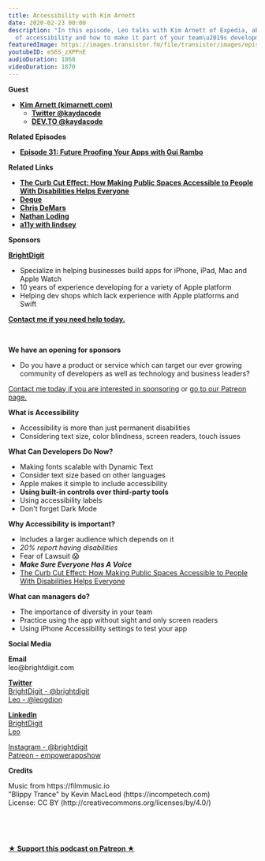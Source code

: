 ```yaml
---
title: Accessibility with Kim Arnett
date: 2020-02-23 00:00
description: "In this episode, Leo talks with Kim Arnett of Expedia, about the importance
  of accessibility and how to make it part of your team\u2019s development process."
featuredImage: https://images.transistor.fm/file/transistor/images/episode/198935/full_1582298678-artwork.jpg
youtubeID: eS6S_zXPPnE
audioDuration: 1868
videoDuration: 1870
---
```

<p><b>Guest</b></p><ul><li>
<a href="https://kimarnett.com"><strong>Kim Arnett (kimarnett.com)</strong></a><ul>
<li><a href="https://twitter.com/kaydacode"><strong>Twitter @kaydacode</strong></a></li>
<li><a href="https://dev.to/kaydacode"><strong>DEV.TO @kaydacode</strong></a></li>
</ul>
</li></ul><p><b>Related Episodes</b></p><ul><li><a href="https://share.transistor.fm/s/29d6ee9b"><strong>Episode 31: Future Proofing Your Apps with Gui Rambo</strong></a></li></ul><p><b>Related Links</b></p><ul>
<li><a href="https://medium.com/@mosaicofminds/the-curb-cut-effect-how-making-public-spaces-accessible-to-people-with-disabilities-helps-everyone-d69f24c58785"><strong>The Curb Cut Effect: How Making Public Spaces Accessible to People With Disabilities Helps Everyone</strong></a></li>
<li><a href="https://www.deque.com"><strong>Deque</strong></a></li>
<li><a href="http://chrisdemars.com"><strong>Chris DeMars</strong></a></li>
<li><a href="https://twitter.com/NathanLoding"><strong>Nathan Loding</strong></a></li>
<li><a href="https://www.a11ywithlindsey.com"><strong>a11y with lindsey</strong></a></li>
</ul><p><b>Sponsors</b></p><p><a href="https://brightdigit.com/"><strong>BrightDigit</strong></a></p><ul>
<li>Specialize in helping businesses build apps for iPhone, iPad, Mac and Apple Watch</li>
<li>10 years of experience developing for a variety of Apple platform</li>
<li>Helping dev shops which lack experience with Apple platforms and Swift</li>
</ul><p><a href="https://brightdigit.com/contact/"><strong>Contact me if you need help today.</strong></a></p><p><br></p><p><strong>We have an opening for sponsors</strong></p><ul><li>Do you have a product or service which can target our ever growing community of developers as well as technology and business leaders? </li></ul><p><a href="https://brightdigit.com/contact/">Contact me today if you are interested in sponsoring</a> or <a href="https://www.patreon.com/empowerappsshow">go to our Patreon page.</a></p><p><b>What is Accessibility</b></p><ul>
<li>Accessibility is more than just permanent disabilities</li>
<li>Considering text size, color blindness, screen readers, touch issues</li>
</ul><p><b>What Can Developers Do Now?</b></p><ul>
<li>Making fonts scalable with Dynamic Text </li>
<li>Consider text size based on other languages</li>
<li>Apple makes it simple to include accessibility</li>
<li><strong>Using built-in controls over third-party tools</strong></li>
<li>Using accessibility labels</li>
<li>Don't forget Dark Mode</li>
</ul><p><b>Why Accessibility is important?</b></p><ul>
<li>Includes a larger audience which depends on it</li>
<li><em>20% report having disabilities</em></li>
<li>Fear of Lawsuit 😱</li>
<li><strong><em>Make Sure Everyone Has A Voice</em></strong></li>
<li><a href="https://medium.com/@mosaicofminds/the-curb-cut-effect-how-making-public-spaces-accessible-to-people-with-disabilities-helps-everyone-d69f24c58785">The Curb Cut Effect: How Making Public Spaces Accessible to People With Disabilities Helps Everyone</a></li>
</ul><p><b>What can managers do?</b></p><ul>
<li>The importance of diversity in your team</li>
<li>Practice using the app without sight and only screen readers</li>
<li>Using iPhone Accessibility settings to test your app</li>
</ul><p><b>Social Media</b></p><p><strong>Email</strong><br>leo@brightdigit.com</p><p><a href="https://twitter.com/brightdigit"><strong>Twitter </strong><br>BrightDigit - @brightdigit</a><br><a href="https://twitter.com/leogdion">Leo - @leogdion</a></p><p><a href="https://www.linkedin.com/company/bright-digit"><strong>LinkedIn</strong><br>BrightDigit</a><br><a href="https://www.linkedin.com/in/leogdion/">Leo</a></p><p><a href="https://www.instagram.com/brightdigit/">Instagram - @brightdigit</a><br><a href="https://www.patreon.com/empowerappsshow">Patreon - empowerappshow</a></p><p><b>Credits</b></p><p>Music from https://filmmusic.io<br>"Blippy Trance" by Kevin MacLeod (https://incompetech.com)<br>License: CC BY (http://creativecommons.org/licenses/by/4.0/)</p><p><br></p><p><br></p><p><strong><a rel="payment" title="★ Support this podcast on Patreon ★" href="https://www.patreon.com/empowerappsshow">★ Support this podcast on Patreon ★</a></strong></p>
      